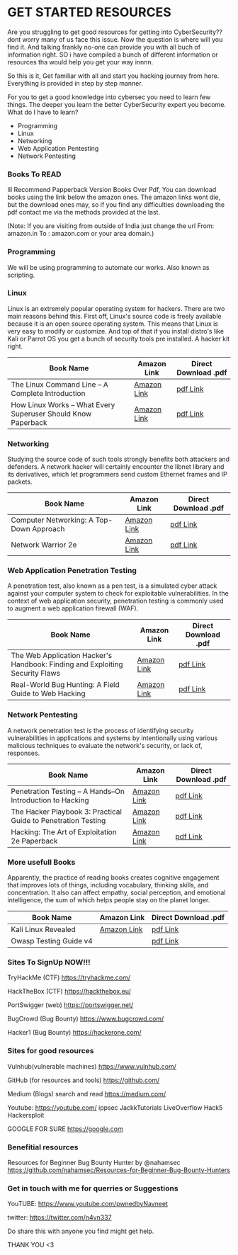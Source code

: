 # GET STARTED RESOURCES
Are you struggling to get good resources for getting into CyberSecurity??
dont worry many of us face this issue. Now the question is where will you find it.
And talking frankly no-one can provide you with all buch of information right.
SO i have compiled a bunch of different information or resources tha would help you get your way innnn.

So this is it, Get familiar with all and start you hacking journey from here.
Everything is provided in step by step manner.

For you to get a good knowledge into cybersec you need to learn few things. The deeper you learn the better CyberSecurity expert you become.
What do I have to learn?
- Programming
- Linux
- Networking
- Web Application Pentesting
- Network Pentesting

### Books To READ
Ill Recommend Papperback Version Books Over Pdf,
You can download books using the link below the amazon ones.
The amazon links wont die, but the download ones may, so if you find any difficulties downloading the pdf contact me via the methods provided at the last.

(Note: If you are visiting from outside of India just change the url
From: amazon.in
To  : amazon.com
or your area domain.)

### Programming
We will be using programming to automate our works. Also known as scripting.


### Linux
Linux is an extremely popular operating system for hackers. There are two main reasons behind this. First off, Linux's source code is freely available because it is an open source operating system. This means that Linux is very easy to modify or customize. And top of that if you install distro's like Kali or Parrot OS you get a bunch of security tools pre installed. A hacker kit right.

| Book Name | Amazon Link | Direct Download .pdf |
| --- | --- | --- |
| The Linux Command Line – A Complete Introduction | [Amazon Link](https://amzn.to/2ZvXvLC) | [pdf Link](https://wiki.lib.sun.ac.za/images/c/ca/TLCL-13.07.pdf) |
| How Linux Works – What Every Superuser Should Know Paperback | [Amazon Link](https://amzn.to/3c1AcOM) | [pdf Link](http://index-of.es/Varios-2/How%20Linux%20Works%20What%20Every%20Superuser%20Should%20Know.pdf) |

### Networking
Studying the source code of such tools strongly benefits both attackers and defenders. A network hacker will certainly encounter the libnet library and its derivatives, which let programmers send custom Ethernet frames and IP packets.

| Book Name | Amazon Link | Direct Download .pdf |
| --- | --- | --- |
| Computer Networking: A Top-Down Approach | [Amazon Link](https://amzn.to/2FgEnu9) | [pdf Link](https://eclass.teicrete.gr/modules/document/file.php/TP326/%CE%98%CE%B5%CF%89%CF%81%CE%AF%CE%B1%20(Lectures)/Computer_Networking_A_Top-Down_Approach.pdf) |
| Network Warrior 2e | [Amazon Link](https://amzn.to/33jSarK) | [pdf Link](https://doc.lagout.org/network/Network%20Warrior%2C%202nd%20Edition.pdf) |

### Web Application Penetration Testing
A penetration test, also known as a pen test, is a simulated cyber attack against your computer system to check for exploitable vulnerabilities. In the context of web application security, penetration testing is commonly used to augment a web application firewall (WAF).

| Book Name | Amazon Link | Direct Download .pdf |
| --- | --- | --- |
| The Web Application Hacker's Handbook: Finding and Exploiting Security Flaws | [Amazon Link](https://amzn.to/3irgpdL) | [pdf Link](http://index-of.es/EBooks/11_TheWeb%20Application%20Hackers%20Handbook.pdf) |
| Real-World Bug Hunting: A Field Guide to Web Hacking | [Amazon Link](https://amzn.to/2FpAa7n) | [pdf Link](http://www.si1ent.xyz/ziliao/Real-World-Bug-Hunting.pdf) |

### Network Pentesting
A network penetration test is the process of identifying security vulnerabilities in applications and systems by intentionally using various malicious techniques to evaluate the network's security, or lack of, responses.

| Book Name | Amazon Link | Direct Download .pdf |
| --- | --- | --- |
| Penetration Testing – A Hands–On Introduction to Hacking | [Amazon Link](https://amzn.to/32rWNRj) | [pdf Link](https://repo.zenk-security.com/Magazine%20E-book/Penetration%20Testing%20-%20A%20hands-on%20introduction%20to%20Hacking.pdf) |
| The Hacker Playbook 3: Practical Guide to Penetration Testing | [Amazon Link](https://amzn.to/3miGOgk) | [pdf Link](https://darkweblinks.org/files/Books/The%20Hacker%20Playbook%20-%20Practical%20Guide%20To%20Penetration%20Testing.pdf) |
| Hacking: The Art of Exploitation 2e Paperback | [Amazon Link](https://amzn.to/33oMKLZ) | [pdf Link](https://repo.zenk-security.com/Magazine%20E-book/Hacking-%20The%20Art%20of%20Exploitation%20(2nd%20ed.%202008)%20-%20Erickson.pdf) |

### More usefull Books
Apparently, the practice of reading books creates cognitive engagement that improves lots of things, including vocabulary, thinking skills, and concentration. It also can affect empathy, social perception, and emotional intelligence, the sum of which helps people stay on the planet longer.

| Book Name | Amazon Link | Direct Download .pdf |
| --- | --- | --- |
| Kali Linux Revealed | [Amazon Link](https://amzn.to/35uReU8) | [pdf Link](https://kali.training/downloads/Kali-Linux-Revealed-1st-edition.pdf) |
| Owasp Testing Guide v4 | | [pdf Link](https://owasp.org/www-project-web-security-testing-guide/assets/archive/OWASP_Testing_Guide_v4.pdf) |

### Sites To SignUp NOW!!!
TryHackMe (CTF)
https://tryhackme.com/

HackTheBox (CTF)
https://hackthebox.eu/

PortSwigger (web)
https://portswigger.net/

BugCrowd (Bug Bounty)
https://www.bugcrowd.com/

Hacker1 (Bug Bounty)
https://hackerone.com/

### Sites for good resources

Vulnhub(vulnerable machines)
https://www.vulnhub.com/

GitHub (for resources and tools)
https://github.com/

Medium (Blogs)
search and read
https://medium.com/

Youtube: https://youtube.com/
ippsec
	 JackkTutorials
	 LiveOverflow
	 Hack5
	 Hackersploit

GOOGLE FOR SURE
https://google.com

### Benefitial resources
Resources for Beginner Bug Bounty Hunter by @nahamsec
https://github.com/nahamsec/Resources-for-Beginner-Bug-Bounty-Hunters

### Get in touch with me for querries or Suggestions
YouTUBE: https://www.youtube.com/pwnedbyNavneet

twitter: https://twitter.com/n4vn337

Do share this with anyone you find might get help.

THANK YOU <3
